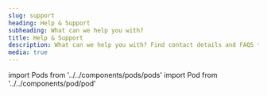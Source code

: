 ```yaml
---
slug: support
heading: Help & Support
subheading: What can we help you with?
title: Help & Support
description: What can we help you with? Find contact details and FAQS to help resolve any queries you have.
media: true
---
```

import Pods from '../../components/pods/pods'
import Pod from '../../components/pod/pod'

<Pods>
  <Pod link={'/faqs'} heading={'Faqs'} description={'Answers to common questions'} type={'faqs'}/>
  <Pod link={'/articles'} heading={'Knowledge base'} description={'Articles and News'} type={'knowledge'}/>
  <Pod link={'/legals'} heading={'Legals'} description={'T&Cs and other documents'} type={'legals'}/>
  <Pod link={'/contact-us'} heading={'Contact us'} description={'Email our support team'} type={'contact'}/>
</Pods>